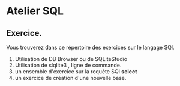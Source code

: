 
# Atelier SQL

## Exercice.
Vous trouverez dans ce répertoire des exercices sur le langage SQl.

1. Utilisation de DB Browser ou de SQLiteStudio
2. Utilisation de slqlite3 , ligne de commande.
3. un ensemble d'exercice sur la requète SQl **select**
4. un exercice de création d'une nouvelle base.

